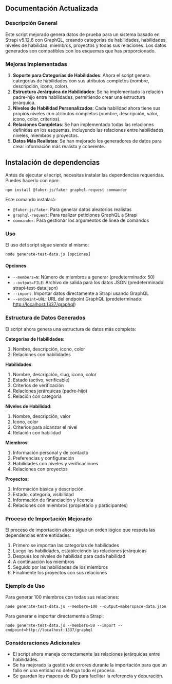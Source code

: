 ## Documentación Actualizada

### Descripción General

Este script mejorado genera datos de prueba para un sistema basado en Strapi v5.12.6 con GraphQL, creando categorías de habilidades, habilidades, niveles de habilidad, miembros, proyectos y todas sus relaciones. Los datos generados son compatibles con los esquemas que has proporcionado.

### Mejoras Implementadas

1. **Soporte para Categorías de Habilidades**: Ahora el script genera categorías de habilidades con sus atributos completos (nombre, descripción, icono, color).
2. **Estructura Jerárquica de Habilidades**: Se ha implementado la relación padre-hijo entre habilidades, permitiendo crear una estructura jerárquica.
3. **Niveles de Habilidad Personalizados**: Cada habilidad ahora tiene sus propios niveles con atributos completos (nombre, descripción, valor, icono, color, criterios).
4. **Relaciones Completas**: Se han implementado todas las relaciones definidas en los esquemas, incluyendo las relaciones entre habilidades, niveles, miembros y proyectos.
5. **Datos Más Realistas**: Se han mejorado los generadores de datos para crear información más realista y coherente.

## Instalación de dependencias

Antes de ejecutar el script, necesitas instalar las dependencias requeridas. Puedes hacerlo con npm:

```shellscript
npm install @faker-js/faker graphql-request commander
```

Este comando instalará:

- `@faker-js/faker`: Para generar datos aleatorios realistas
- `graphql-request`: Para realizar peticiones GraphQL a Strapi
- `commander`: Para gestionar los argumentos de línea de comandos


### Uso

El uso del script sigue siendo el mismo:

```shellscript
node generate-test-data.js [opciones]
```

#### Opciones

- `--members=N`: Número de miembros a generar (predeterminado: 50)
- `--output=FILE`: Archivo de salida para los datos JSON (predeterminado: strapi-test-data.json)
- `--import`: Importar datos directamente a Strapi usando GraphQL
- `--endpoint=URL`: URL del endpoint GraphQL (predeterminado: [http://localhost:1337/graphql](http://localhost:1337/graphql))


### Estructura de Datos Generados

El script ahora genera una estructura de datos más completa:

**Categorías de Habilidades**:

1. Nombre, descripción, icono, color
2. Relaciones con habilidades



**Habilidades**:

1. Nombre, descripción, slug, icono, color
2. Estado (activo, verificable)
3. Criterios de verificación
4. Relaciones jerárquicas (padre-hijo)
5. Relación con categoría



**Niveles de Habilidad**:

1. Nombre, descripción, valor
2. Icono, color
3. Criterios para alcanzar el nivel
4. Relación con habilidad



**Miembros**:

1. Información personal y de contacto
2. Preferencias y configuración
3. Habilidades con niveles y verificaciones
4. Relaciones con proyectos



**Proyectos**:

1. Información básica y descripción
2. Estado, categoría, visibilidad
3. Información de financiación y licencia
4. Relaciones con miembros (propietario y participantes)





### Proceso de Importación Mejorado

El proceso de importación ahora sigue un orden lógico que respeta las dependencias entre entidades:

1. Primero se importan las categorías de habilidades
2. Luego las habilidades, estableciendo las relaciones jerárquicas
3. Después los niveles de habilidad para cada habilidad
4. A continuación los miembros
5. Seguido por las habilidades de los miembros
6. Finalmente los proyectos con sus relaciones


### Ejemplo de Uso

Para generar 100 miembros con todas sus relaciones:

```shellscript
node generate-test-data.js --members=100 --output=makerspace-data.json
```

Para generar e importar directamente a Strapi:

```shellscript
node generate-test-data.js --members=50 --import --endpoint=http://localhost:1337/graphql
```

### Consideraciones Adicionales

- El script ahora maneja correctamente las relaciones jerárquicas entre habilidades.
- Se ha mejorado la gestión de errores durante la importación para que un fallo en una entidad no detenga todo el proceso.
- Se guardan los mapeos de IDs para facilitar la referencia y depuración.